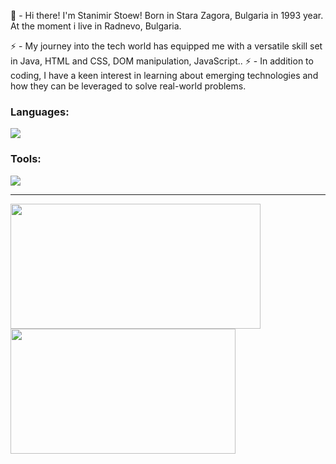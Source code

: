 👋 -  Hi there! I'm Stanimir Stoew!
Born in Stara Zagora, Bulgaria in 1993 year. At the moment i live in Radnevo, Bulgaria.

⚡ -  My journey into the tech world has equipped me with a versatile skill set in Java, HTML and CSS, DOM manipulation, JavaScript..
⚡ -  In addition to coding, I have a keen interest in learning about emerging technologies and how they can be leveraged to solve real-world problems. 


<p align="center">
  <h3>Languages:</h3>
  <a href="#">
    <img src="https://skillicons.dev/icons?i=java,js,html,css,mysql" />
  </a>
</p>

<p align="center">
  <h3>Tools:</h3>
  <a href="#">
    <img src="https://skillicons.dev/icons?i=github,idea,vscode" />
  </a>
</p>

--------------------------------------------------------------------------------------------------------------------------------------------------------

<p>
  <img style="height: 200px; width: 400px;" class="img" src="https://github-readme-stats.vercel.app/api?username=sstoew93&theme=dark&show_icons=true&hide_border=true&count_private=true" />
  <img style="height: 200px; width: 360px;" class="img" src="https://github-readme-stats.vercel.app/api/top-langs/?username=sstoew93&theme=dark&show_icons=true&hide_border=true&layout=compact" /></div>
</p>



